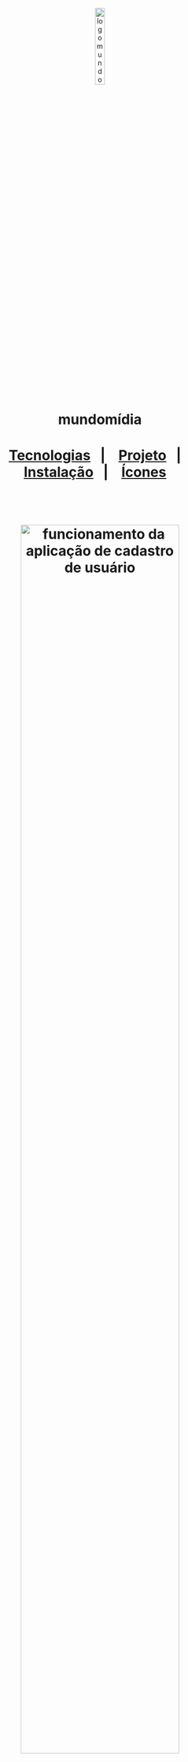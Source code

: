 <p align="center">
 <img src="https://i.im.ge/2021/08/07/0l4H4.png" alt="logo mundomidia" border="0" width="20%">
</p>
<h1 align= "center">
mundomídia
<h1/>
<p align="center">
  <a href="#-tecnologias">Tecnologias</a>&nbsp;&nbsp;&nbsp;|&nbsp;&nbsp;&nbsp;
  <a href="#-projeto">Projeto</a>&nbsp;&nbsp;&nbsp;|&nbsp;&nbsp;&nbsp;
   <a href="#-icones">Instalação</a>&nbsp;&nbsp;&nbsp;|&nbsp;&nbsp;&nbsp;
   <a href="#-icones">Ícones</a>&nbsp;&nbsp;&nbsp;
</p>
   
<br>

<p align="center">
<img src="https://media.giphy.com/media/FDW7N6dg9wvOTd8Uq7/giphy.gif" alt="funcionamento da aplicação de cadastro de usuário" title="mundomidia gif" width="80%" />
</p>

## 🚀 Tecnologias

Esse projeto foi desenvolvido com as seguintes tecnologias:

-   ASP.NET 5 - MVC C#
-   MySQL
-   HTML
-   CSS
-   JavaScript

Bibliotecas

-   Bootstrap

Utilitários

-   [Feather.icons](https://feathericons.com/)
-   [Bootswatch](https://bootswatch.com/)

## 💻 Projeto

O projeto consiste em uma aplicação para cadastro de usuários com banco de dados MySQL que faz um CRUD simples, como foi solicitado pelo desenvolvedor Leonardo. <br>
Escolhi utilizar a linguagem C# para realização da tarefa para ter uma experiência inicial com a linguagem utilizada pela empresa, logo, o teste se tornou uma oportunidade de entrar mais preparado para a vaga.
 
 ## 🔧 Instalação
 
 Para rodar a aplicação no seu Visual Studio, voce deve instalar as seguintes bibliotecas pelo NuGet:
 
-    MySql.EntityFrameworkCore<br>
-    Microsoft.EntityFrameworkCore.Tools<br>
-    System.Data.SqlClient<br>
 
 Devem ser instaladas as últimas versões dessas bibliotecas. <br>
 Após a instalação, faça a verificação dos termos que não foram reconhecidos ainda, ( CTRL . > Confirmar na opção correspondente a biblioteca).
 
 A aplicação criará o banco de dados quando for executada, cerfique-se de alterar a senha e usuário (caso não seja o padrão root) no arquivo Startup.cs.

## 🏁 Icones

-   :package: nova funcionalidade
-   :up: atualização
-   :beetle: correção de bug
-   :checkered_flag: lançamento
